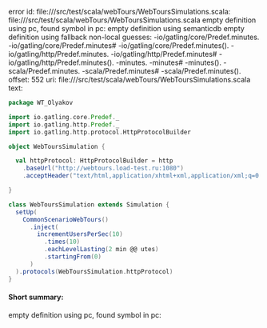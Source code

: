 error id: file://<WORKSPACE>/src/test/scala/webTours/WebToursSimulations.scala:
file://<WORKSPACE>/src/test/scala/webTours/WebToursSimulations.scala
empty definition using pc, found symbol in pc: 
empty definition using semanticdb
empty definition using fallback
non-local guesses:
	 -io/gatling/core/Predef.minutes.
	 -io/gatling/core/Predef.minutes#
	 -io/gatling/core/Predef.minutes().
	 -io/gatling/http/Predef.minutes.
	 -io/gatling/http/Predef.minutes#
	 -io/gatling/http/Predef.minutes().
	 -minutes.
	 -minutes#
	 -minutes().
	 -scala/Predef.minutes.
	 -scala/Predef.minutes#
	 -scala/Predef.minutes().
offset: 552
uri: file://<WORKSPACE>/src/test/scala/webTours/WebToursSimulations.scala
text:

```scala
package WT_Olyakov

import io.gatling.core.Predef._
import io.gatling.http.Predef._
import io.gatling.http.protocol.HttpProtocolBuilder

object WebToursSimulation {

  val httpProtocol: HttpProtocolBuilder = http
    .baseUrl("http://webtours.load-test.ru:1080")
    .acceptHeader("text/html,application/xhtml+xml,application/xml;q=0.9,*/*;q=0.8")

}

class WebToursSimulation extends Simulation {
  setUp(
    CommonScenarioWebTours()
      .inject(
        incrementUsersPerSec(10)
          .times(10)
          .eachLevelLasting(2 min @@ utes)
          .startingFrom(0)
      )
  ).protocols(WebToursSimulation.httpProtocol)
}
```


#### Short summary: 

empty definition using pc, found symbol in pc: 